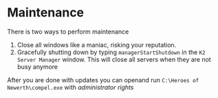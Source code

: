 # Maintenance

There is two ways to perform maintenance

1. Close all windows like a maniac, risking your reputation.
2. Gracefully shutting down by typing `managerStartShutdown` in the `K2 Server Manager` window. This will close all servers when they are not busy anymore

After you are done with updates you can openand run `C:\Heroes of Newerth\compel.exe` with *administrator rights*
